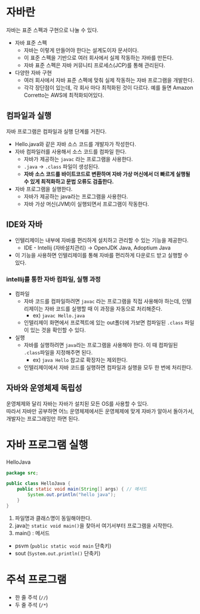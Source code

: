 # 자바란

자바는 표준 스펙과 구현으로 나눌 수 있다.
- 자바 표준 스펙
  - 자바는 이렇게 만들어야 한다는 설계도이자 문서이다.
  - 이 표준 스펙을 기반으로 여러 회사에서 실제 작동하는 자바를 만든다.
  - 자바 표준 스펙은 자바 커뮤니티 프로세스(JCP)를 통해 관리된다.
- 다양한 자바 구현
  - 여러 회사에서 자바 표준 스펙에 맞춰 실제 작동하는 자바 프로그램을 개발한다.
  - 각각 장단점이 있는데, 각 회사 마다 최적화된 것이 다르다. 예를 들면 Amazon Corretto는 AWS에 최적화되어있다.


## 컴파일과 실행
자바 프로그램은 컴파일과 실행 단계를 거친다.
- Hello.java와 같은 자바 소스 코드를 개발자가 작성한다.
- 자바 컴파일러를 사용해서 소스 코드를 컴파일 한다.
  - 자바가 제공하는 `javac` 라는 프로그램을 사용한다.
  - `.java` -> `.class` 파일이 생성된다.
  - **자바 소스 코드를 바이트코드로 변환하며 자바 가상 머신에서 더 빠르게 실행될 수 있게 최적화하고 문법 오류도 검출한다.**
- 자바 프로그램을 실행한다.
  - 자바가 제공하는 java라는 프로그램을 사용한다.
  - 자바 가상 머신(JVM)이 실행되면서 프로그램이 작동한다.

## IDE와 자바
- 인텔리제이는 내부에 자바를 편리하게 설치하고 관리할 수 있는 기능을 제공한다.
  - IDE - Intellij (자바설치관리) -> OpenJDK Java, Adoptium Java
- 이 기능을 사용하면 인텔리제이를 통해 자바를 편리하게 다운로드 받고 실행할 수 있다.

### intellij를 통한 자바 컴파일, 실행 과정
- 컴파일
  - 자바 코드를 컴파일하려면 `javac` 라는 프로그램을 직접 사용해야 하는데, 인텔리제이는 자바 코드를 실행할 때 이 과정을 자동으로 처리해준다.
    - ex) `javac Hello.java`
  - 인텔리제이 화면에서 프로젝트에 있는 out폴더에 가보면 컴파일된 `.class` 파일이 있는 것을 확인할 수 있다.
- 실행
  - 자바를 실행하려면 `java`라는 프로그램을 사용해야 한다. 이 때 컴파일된 `.class`파일을 지정해주면 된다.
    - ex) `java Hello` 참고로 확장자는 제외한다.
  - 인텔리제이에서 자바 코드를 실행하면 컴파일과 실행을 모두 한 번에 처리한다.

## 자바와 운영체제 독립성
운영체제와 달리 자바는 자바가 설치된 모든 OS를 사용할 수 있다.  
따라서 자바만 공부하면 어느 운영체제에서든 운영체제에 맞게 자바가 알아서 돌아가서, 개발자는 프로그래밍만 하면 된다.

# 자바 프로그램 실행

HelloJava
```java
package src;

public class HelloJava {
    public static void main(String[] args) { // 메서드
        System.out.println("hello java");
    }
}

``` 
1. 파일명과 클래스명이 동일해야한다.
2. java는 `static void main()`을 찾아서 여기서부터 프로그램을 시작한다.
3. main() : 메서드
- psvm (`public static void main` 단축키)
- sout (`System.out.println()` 단축키)

# 주석 프로그램
- 한 줄 주석 (`//`)
- 두 줄 주석 (`/*`)